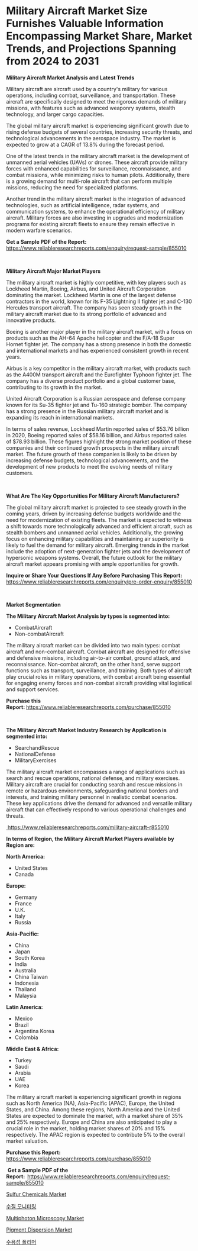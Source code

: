 <p><h1>Military Aircraft Market Size Furnishes Valuable Information Encompassing Market Share, Market Trends, and Projections Spanning from 2024 to 2031</h1></p><p><strong>Military Aircraft Market Analysis and Latest Trends</strong></p>
<p><p>Military aircraft are aircraft used by a country's military for various operations, including combat, surveillance, and transportation. These aircraft are specifically designed to meet the rigorous demands of military missions, with features such as advanced weaponry systems, stealth technology, and larger cargo capacities.</p><p>The global military aircraft market is experiencing significant growth due to rising defense budgets of several countries, increasing security threats, and technological advancements in the aerospace industry. The market is expected to grow at a CAGR of 13.8% during the forecast period.</p><p>One of the latest trends in the military aircraft market is the development of unmanned aerial vehicles (UAVs) or drones. These aircraft provide military forces with enhanced capabilities for surveillance, reconnaissance, and combat missions, while minimizing risks to human pilots. Additionally, there is a growing demand for multi-role aircraft that can perform multiple missions, reducing the need for specialized platforms.</p><p>Another trend in the military aircraft market is the integration of advanced technologies, such as artificial intelligence, radar systems, and communication systems, to enhance the operational efficiency of military aircraft. Military forces are also investing in upgrades and modernization programs for existing aircraft fleets to ensure they remain effective in modern warfare scenarios.</p></p>
<p><strong>Get a Sample PDF of the Report:&nbsp;</strong> <a href="https://www.reliableresearchreports.com/enquiry/request-sample/855010">https://www.reliableresearchreports.com/enquiry/request-sample/855010</a></p>
<p>&nbsp;</p>
<p><strong>Military Aircraft Major Market Players</strong></p>
<p><p>The military aircraft market is highly competitive, with key players such as Lockheed Martin, Boeing, Airbus, and United Aircraft Corporation dominating the market. Lockheed Martin is one of the largest defense contractors in the world, known for its F-35 Lightning II fighter jet and C-130 Hercules transport aircraft. The company has seen steady growth in the military aircraft market due to its strong portfolio of advanced and innovative products.</p><p>Boeing is another major player in the military aircraft market, with a focus on products such as the AH-64 Apache helicopter and the F/A-18 Super Hornet fighter jet. The company has a strong presence in both the domestic and international markets and has experienced consistent growth in recent years.</p><p>Airbus is a key competitor in the military aircraft market, with products such as the A400M transport aircraft and the Eurofighter Typhoon fighter jet. The company has a diverse product portfolio and a global customer base, contributing to its growth in the market.</p><p>United Aircraft Corporation is a Russian aerospace and defense company known for its Su-35 fighter jet and Tu-160 strategic bomber. The company has a strong presence in the Russian military aircraft market and is expanding its reach in international markets.</p><p>In terms of sales revenue, Lockheed Martin reported sales of $53.76 billion in 2020, Boeing reported sales of $58.16 billion, and Airbus reported sales of $78.93 billion. These figures highlight the strong market position of these companies and their continued growth prospects in the military aircraft market. The future growth of these companies is likely to be driven by increasing defense budgets, technological advancements, and the development of new products to meet the evolving needs of military customers.</p></p>
<p>&nbsp;</p>
<p><strong>What Are The Key Opportunities For Military Aircraft Manufacturers?</strong></p>
<p><p>The global military aircraft market is projected to see steady growth in the coming years, driven by increasing defense budgets worldwide and the need for modernization of existing fleets. The market is expected to witness a shift towards more technologically advanced and efficient aircraft, such as stealth bombers and unmanned aerial vehicles. Additionally, the growing focus on enhancing military capabilities and maintaining air superiority is likely to fuel the demand for military aircraft. Emerging trends in the market include the adoption of next-generation fighter jets and the development of hypersonic weapons systems. Overall, the future outlook for the military aircraft market appears promising with ample opportunities for growth.</p></p>
<p><strong>Inquire or Share Your Questions If Any Before Purchasing This Report:</strong> <a href="https://www.reliableresearchreports.com/enquiry/pre-order-enquiry/855010">https://www.reliableresearchreports.com/enquiry/pre-order-enquiry/855010</a></p>
<p>&nbsp;</p>
<p><strong>Market Segmentation</strong></p>
<p><strong>The Military Aircraft Market Analysis by types is segmented into:</strong></p>
<p><ul><li>CombatAircraft</li><li>Non-combatAircraft</li></ul></p>
<p><p>The military aircraft market can be divided into two main types: combat aircraft and non-combat aircraft. Combat aircraft are designed for offensive and defensive missions, including air-to-air combat, ground attack, and reconnaissance. Non-combat aircraft, on the other hand, serve support functions such as transport, surveillance, and training. Both types of aircraft play crucial roles in military operations, with combat aircraft being essential for engaging enemy forces and non-combat aircraft providing vital logistical and support services.</p></p>
<p><strong>Purchase this Report:&nbsp;</strong><a href="https://www.reliableresearchreports.com/purchase/855010">https://www.reliableresearchreports.com/purchase/855010</a></p>
<p>&nbsp;</p>
<p><strong>The Military Aircraft Market Industry Research by Application is segmented into:</strong></p>
<p><ul><li>SearchandRescue</li><li>NationalDefense</li><li>MilitaryExercises</li></ul></p>
<p><p>The military aircraft market encompasses a range of applications such as search and rescue operations, national defense, and military exercises. Military aircraft are crucial for conducting search and rescue missions in remote or hazardous environments, safeguarding national borders and interests, and training military personnel in realistic combat scenarios. These key applications drive the demand for advanced and versatile military aircraft that can effectively respond to various operational challenges and threats.</p></p>
<p><a href="https://www.reliableresearchreports.com/military-aircraft-r855010">&nbsp;https://www.reliableresearchreports.com/military-aircraft-r855010</a></p>
<p><strong>In terms of Region, the Military Aircraft Market Players available by Region are:</strong></p>
<p>
    <p> <strong> North America: </strong>
        <ul>
            <li>United States</li>
            <li>Canada</li>
        </ul>
        </p> 
    <p> <strong> Europe: </strong>
        <ul>
            <li>Germany</li>
            <li>France</li>
            <li>U.K.</li>
            <li>Italy</li>
            <li>Russia</li>
        </ul>
        </p> 
    <p> <strong> Asia-Pacific: </strong>
        <ul>
            <li>China</li>
            <li>Japan</li>
            <li>South Korea</li>
            <li>India</li>
            <li>Australia</li>
            <li>China Taiwan</li>
            <li>Indonesia</li>
            <li>Thailand</li>
            <li>Malaysia</li>
        </ul>
        </p> 
    <p> <strong> Latin America: </strong>
        <ul>
            <li>Mexico</li>
            <li>Brazil</li>
            <li>Argentina Korea</li>
            <li>Colombia</li>
        </ul>
        </p> 
    <p> <strong> Middle East & Africa: </strong>
        <ul>
            <li>Turkey</li>
            <li>Saudi</li>
            <li>Arabia</li>
            <li>UAE</li>
            <li>Korea</li>
        </ul>
    </p>
    </p>
<p><p>The military aircraft market is experiencing significant growth in regions such as North America (NA), Asia-Pacific (APAC), Europe, the United States, and China. Among these regions, North America and the United States are expected to dominate the market, with a market share of 35% and 25% respectively. Europe and China are also anticipated to play a crucial role in the market, holding market shares of 20% and 15% respectively. The APAC region is expected to contribute 5% to the overall market valuation.</p></p>
<p><strong>Purchase this Report: </strong><a href="https://www.reliableresearchreports.com/purchase/855010">https://www.reliableresearchreports.com/purchase/855010</a></p>
<p>&nbsp;<strong>Get a Sample PDF of the Report:&nbsp;&nbsp;</strong><a href="https://www.reliableresearchreports.com/enquiry/request-sample/855010">https://www.reliableresearchreports.com/enquiry/request-sample/855010</a></p>
<p><strong></strong></p>
<p><p><a href="https://issuu.com/reportprime-2/docs/sulfur-chemicals-market-size-2030.pptx">Sulfur Chemicals Market</a></p><p><a href="https://github.com/vsap75a286l/Market-Research-Report-List-1/blob/main/682268320780.md">수질 모니터링</a></p><p><a href="https://github.com/pjcfca/Market-Research-Report-List-2/blob/main/multiphoton-microscopy-market.md">Multiphoton Microscopy Market</a></p><p><a href="https://issuu.com/reportprime-2/docs/pigment-dispersion-market-size-2030.pptx">Pigment Dispersion Market</a></p><p><a href="https://github.com/Maeennan456456/Market-Research-Report-List-1/blob/main/385613820781.md">수용성 폴리머</a></p></p>